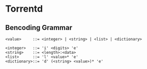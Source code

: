 # Torrentd


## Bencoding Grammar

```
<value>     ::= <integer> | <string> | <list> | <dictionary>

<integer>   ::= 'i' <digits> 'e'
<string>    ::= <length>:<data>
<list>      ::= 'l' <value>* 'e'
<dictionary>::= 'd' (<string> <value>)* 'e'
```
